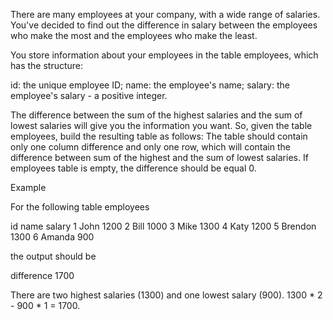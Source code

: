 There are many employees at your company, with a wide range of salaries. You've decided to find out the difference in salary between the employees who make the most and the employees who make the least.

You store information about your employees in the table employees, which has the structure:

id: the unique employee ID;
name: the employee's name;
salary: the employee's salary - a positive integer.

The difference between the sum of the highest salaries and the sum of lowest salaries will give you the information you want. So, given the table employees, build the resulting table as follows: The table should contain only one column difference and only one row, which will contain the difference between sum of the highest and the sum of lowest salaries. If employees table is empty, the difference should be equal 0.

Example

For the following table employees

id	name	salary
1	John	1200
2	Bill	1000
3	Mike	1300
4	Katy	1200
5	Brendon	1300
6	Amanda	900

the output should be

difference
1700

There are two highest salaries (1300) and one lowest salary (900). 1300 * 2 - 900 * 1 = 1700.